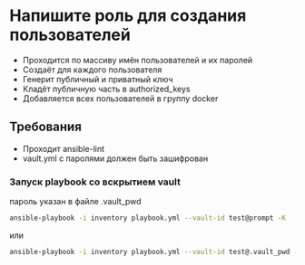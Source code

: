 # Напишите роль для создания пользователей

- Проходится по массиву имён пользователей и их паролей
- Создаёт для каждого пользователя
- Генерит публичный и приватный ключ
- Кладёт публичную часть в authorized_keys
- Добавляется всех пользователей в группу docker

## Требования

- Проходит ansible-lint
- vault.yml с паролями должен быть зашифрован

### Запуск playbook со вскрытием vault

пароль указан в файле .vault_pwd

```bash
ansible-playbook -i inventory playbook.yml --vault-id test@prompt -K
```

или

```bash
ansible-playbook -i inventory playbook.yml --vault-id test@.vault_pwd -K
```
